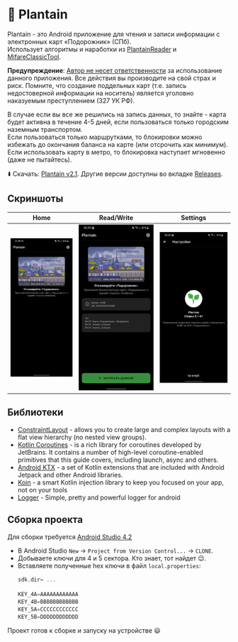 # :leaves: Plantain

Plantain - это Android приложение для чтения и записи информации с электронных карт «Подорожник» (СПб).  
Использует алгоритмы и наработки из [PlantainReader](https://github.com/krikunts/plantainreader) и [MifareClassicTool](https://github.com/ikarus23/MifareClassicTool).

**Предупреждение**:
[Автор не несет ответственности](https://github.com/enxy0/Plantain/blob/master/LICENSE)
за использование данного приложения. Все действия вы производите на свой страх и риск. Помните, что создание поддельных карт (т.е. запись недостоверной информации на носитель) является уголовно наказуемым
преступлением (327 УК РФ).

В случае если вы все же решились на запись данных, то знайте - карта будет активна в течение 4-5 дней, если пользоваться только городским наземным транспортом.  
Если пользоваться только маршрутками, то блокировки можно избежать до окончания баланса на карте (или отсрочить как минимум).  
Если использовать карту в метро, то блокировка наступает мгновенно (даже не пытайтесь).

:arrow_down: Скачать: [Plantain v2.1](https://github.com/enxy0/Plantain/releases/tag/v2.1). Другие версии доступны во вкладке [Releases](https://github.com/enxy0/Plantain/releases).

## Скриншоты
| Home | Read/Write | Settings |
| ---- | ---------- | -------- |
| <img  src="https://raw.githubusercontent.com/enxy0/Plantain/master/.github/home.jpg"/> | <img src="https://raw.githubusercontent.com/enxy0/Plantain/master/.github/read-write.jpg"/> | <img src="https://raw.githubusercontent.com/enxy0/Plantain/master/.github/settings.jpg"/> |

## Библиотеки
- [ConstraintLayout](https://developer.android.com/training/constraint-layout) - allows you to create large and complex layouts with a flat view hierarchy (no nested view groups).
- [Kotlin Coroutines](https://kotlinlang.org/docs/coroutines-overview.html) -  is a rich library for coroutines developed by JetBrains. It contains a number of high-level coroutine-enabled primitives that this guide covers, including launch, async and others.
- [Android KTX](https://developer.android.com/kotlin/ktx) - a set of Kotlin extensions that are included with Android Jetpack and other Android libraries.
- [Koin](https://insert-koin.io/) - a smart Kotlin injection library
to keep you focused on your app, not on your tools
- [Logger](https://github.com/orhanobut/logger) - Simple, pretty and powerful logger for android

## Сборка проекта

Для сборки требуется [Android Studio 4.2](https://developer.android.com/studio/preview/index.html)
-   В Android Studio `New` → `Project from Version Control...` → `CLONE`.
-   Добываете ключи для 4 и 5 сектора. Кто знает, тот найдет :wink:.
-   Вставляете полученные hex ключи в файл `local.properties`:
    ```kotlin
    sdk.dir= ...

    KEY_4A=AAAAAAAAAAAA
    KEY_4B=BBBBBBBBBBBB
    KEY_5A=CCCCCCCCCCCC
    KEY_5B=DDDDDDDDDDDD
    ```

Проект готов к сборке и запуску на устройстве :smiley:
